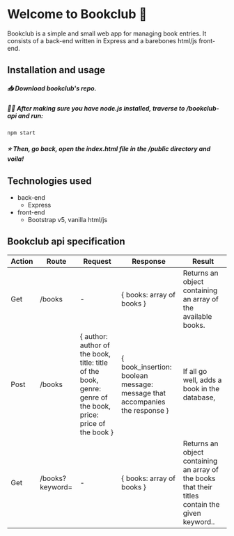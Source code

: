 # Welcome to Bookclub 👋

Bookclub is a simple and small web app for managing book entries. It consists of a back-end written in Express and a barebones html/js front-end.

## Installation and usage

##### 📥 Download bookclub's repo.

##### 🏃‍♂️ After making sure you have node.js installed, traverse to /bookclub-api and run:

```bash
npm start
```

##### ⭐ Then, go back, open the index.html file in the /public directory and voila!

## Technologies used
- back-end
    - Express
- front-end
    - Bootstrap v5, vanilla html/js

## Bookclub api specification
| Action | Route           | Request                                                                                                         | Response                                                                       | Result                                                                                           |
| ------ | --------------- | --------------------------------------------------------------------------------------------------------------- | ------------------------------------------------------------------------------ | ------------------------------------------------------------------------------------------------ |
| Get    | /books          | -                                                                                                               | {   books: array of books }                                                    | Returns an object containing an array of the available books.                                    |
| Post   | /books          | {   author: author of the book, title: title of the book, genre: genre of the book, price: price of the book  } | {   book_insertion: boolean   message: message that accompanies the response } | If all go well, adds a book in the database,                                                     |
| Get    | /books?keyword= | -                                                                                                               | {   books: array of books }                                                    | Returns an object containing an array of the books that their titles contain the given keyword.. |


